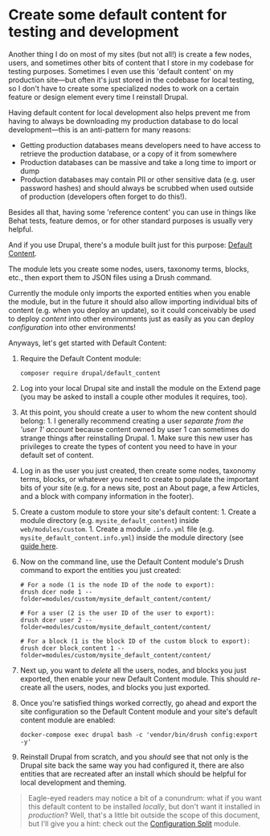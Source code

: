 # Create some default content for testing and development

Another thing I do on most of my sites (but not all!) is create a few nodes, users, and sometimes other bits of content that I store in my codebase for testing purposes. Sometimes I even use this 'default content' on my production site—but often it's just stored in the codebase for local testing, so I don't have to create some specialized nodes to work on a certain feature or design element every time I reinstall Drupal.

Having default content for local development also helps prevent me from having to always be downloading my production database to do local development—this is an anti-pattern for many reasons:

  - Getting production databases means developers need to have access to retrieve the production database, or a copy of it from somewhere
  - Production databases can be massive and take a long time to import or dump
  - Production databases may contain PII or other sensitive data (e.g. user password hashes) and should always be scrubbed when used outside of production (developers often forget to do this!).

Besides all that, having some 'reference content' you can use in things like Behat tests, feature demos, or for other standard purposes is usually very helpful.

And if you use Drupal, there's a module built just for this purpose: [Default Content](https://www.drupal.org/project/default_content).

The module lets you create some nodes, users, taxonomy terms, blocks, etc., then export them to JSON files using a Drush command.

Currently the module only imports the exported entities when you enable the module, but in the future it should also allow importing individual bits of content (e.g. when you deploy an update), so it could conceivably be used to deploy _content_ into other environments just as easily as you can deploy _configuration_ into other environments!

Anyways, let's get started with Default Content:

  1. Require the Default Content module:

     ```
     composer require drupal/default_content
     ```

  1. Log into your local Drupal site and install the module on the Extend page (you may be asked to install a couple other modules it requires, too).
  1. At this point, you should create a user to whom the new content should belong:
    1. I generally recommend creating a user _separate from the 'user 1' account_ because content owned by user 1 can sometimes do strange things after reinstalling Drupal.
    1. Make sure this new user has privileges to create the types of content you need to have in your default set of content.
  1. Log in as the user you just created, then create some nodes, taxonomy terms, blocks, or whatever you need to create to populate the important bits of your site (e.g. for a news site, post an About page, a few Articles, and a block with company information in the footer).
  1. Create a custom module to store your site's default content:
    1. Create a module directory (e.g. `mysite_default_content`) inside `web/modules/custom`.
    1. Create a module `.info.yml` file (e.g. `mysite_default_content.info.yml`) inside the module directory (see [guide here](https://www.drupal.org/docs/8/creating-custom-modules/let-drupal-8-know-about-your-module-with-an-infoyml-file).
  1. Now on the command line, use the Default Content module's Drush command to export the entities you just created:

     ```
     # For a node (1 is the node ID of the node to export):
     drush dcer node 1 --folder=modules/custom/mysite_default_content/content/

     # For a user (2 is the user ID of the user to export):
     drush dcer user 2 --folder=modules/custom/mysite_default_content/content/

     # For a block (1 is the block ID of the custom block to export):
     drush dcer block_content 1 --folder=modules/custom/mysite_default_content/content/
     ```

  1. Next up, you want to _delete_ all the users, nodes, and blocks you just exported, then enable your new Default Content module. This should _re_-create all the users, nodes, and blocks you just exported.
  1. Once you're satisfied things worked correctly, go ahead and export the site configuration so the Default Content module and your site's default content module are enabled:

     ```
     docker-compose exec drupal bash -c 'vendor/bin/drush config:export -y'
     ```

  1. Reinstall Drupal from scratch, and you _should_ see that not only is the Drupal site back the same way you had configured it, there are also entities that are recreated after an install which should be helpful for local development and theming.

> Eagle-eyed readers may notice a bit of a conundrum: what if you want this default content to be installed _locally_, but don't want it installed in _production_? Well, that's a little bit outside the scope of this document, but I'll give you a hint: check out the [Configuration Split](https://www.drupal.org/project/config_split) module.
